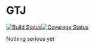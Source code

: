 # GTJ

[![Build Status](https://travis-ci.org/DamageShadow/GmailToJet.svg?branch=master)](https://travis-ci.org/DamageShadow/GmailToJet)[![Coverage Status](https://coveralls.io/repos/github/DamageShadow/GmailToJet/badge.svg?branch=master)](https://coveralls.io/github/DamageShadow/GmailToJet?branch=master)

Nothing serious yet


